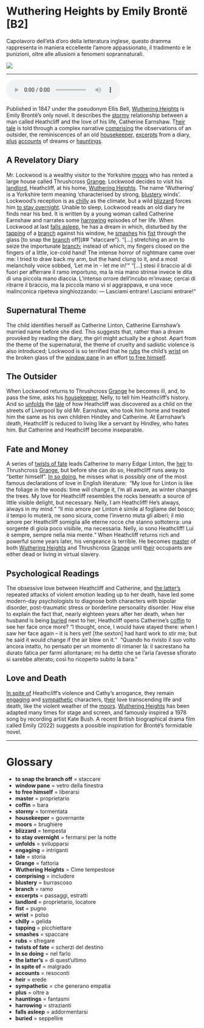 # Wuthering Heights by Emily Brontë   [B2]

Capolavoro dell’età d’oro della letteratura inglese, questo dramma rappresenta in maniera eccellente l’amore appassionato, il tradimento e le punizioni, oltre alle allusioni a fenomeni soprannaturali.

![](Wuthering%20Heights%20by%20Emily%20Bront%C3%AB.jpg)

--------------

<div>
<audio controls autoplay>
    <source src="https://raw.githubusercontent.com/dartie/knowledge-base/main/English/SpeakUp/2023-07/Wuthering%20Heights%20by%20Emily%20Bront%C3%AB.mp3" type="audio/mpeg">
</audio>
</div>


Published in 1847 under the pseudonym Ellis Bell, [Wuthering Heights](## "Cime tempestose") is Emily Brontë’s only novel. It describes the [stormy](## "tormentata") relationship between a man called Heathcliff and the love of his life, Catherine Earnshaw. T[heir](## "erede") [tale](## "storia") is told through a complex narrative [comprising](## "includere") the observations of an outsider, the reminiscences of an old [housekeeper](## "governante"), [excerpts](## "passaggi, estratti") from a diary, [plus](## "oltre a") [accounts](## "resoconti") of dreams or [hauntings](## "fantasmi").

## A Revelatory Diary
Mr. Lockwood is a wealthy visitor to the Yorkshire [moors](## "brughiere") who has rented a large house called Thrushcross [Grange](## "fattoria"). Lockwood decides to visit his [landlord](## "proprietario, locatore"), Heathcliff, at his home, [Wuthering Heights](## "Cime tempestose"). The name ‘Wuthering’ is a Yorkshire term meaning ‘characterised by strong, [blustery](## "burrascoso") winds’. Lockwood’s reception is as [chilly](## "gelida") as the climate, but a wild [blizzard](## "tempesta") forces him [to stay overnight](## "fermarsi per la notte"). Unable to sleep, Lockwood reads an old diary he finds near his bed. It is written by a young woman called Catherine Earnshaw and narrates some [harrowing](## "strazianti") episodes of her life. When Lockwood at last [falls asleep](## "addormentarsi"), he has a dream in which, disturbed by the [tapping](## "picchiettare") of a [branch](## "ramo") against his window, he [smashes](## "spaccare") his [fist](## "pugno") through the glass [to snap the [branch](## "ramo") off](## "staccare").
“[...] stretching an arm to seize the importunate [branch](## "ramo"); instead of which, my fingers closed on the fingers of a little, ice-cold hand! The intense horror of nightmare came over me: I tried to draw back my arm, but the hand clung to it, and a most melancholy voice sobbed, ‘Let me in - let me in!’“
“[...] stesi il braccio al di fuori per afferrare il ramo importuno, ma la mia mano strinse invece le dita di una piccola mano diaccia. L’intenso orrore dell’incubo m’invase; cercai di ritrarre il braccio, ma la piccola mano vi si aggrappava, e una voce malinconica ripeteva singhiozzando: — Lasciami entrare! Lasciami entrare!“

## Supernatural Theme
The child identifies herself as Catherine Linton, Catherine Earnshaw’s married name before she died. This suggests that, rather than a dream provoked by reading the diary, the girl might actually be a ghost. Apart from the theme of the supernatural, the theme of cruelty and sadistic violence is also introduced; Lockwood is so terrified that he [rubs](## "sfregare") the child’s [wrist](## "polso") on the broken glass of the [window pane](## "vetro della finestra") in an effort [to free himself](## "liberarsi").

## The Outsider
When Lockwood returns to Thrushcross [Grange](## "fattoria") he becomes ill, and, to pass the time, asks his [housekeeper](## "governante"), Nelly, to tell him Heathcliff’s history. And so [unfolds](## "svilupparsi") the [tale](## "storia") of how Heathcliff was discovered as a child on the streets of Liverpool by old Mr. Earnshaw, who took him home and treated him the same as his own children Hindley and Catherine. At Earnshaw’s death, Heathcliff is reduced to living like a servant by Hindley, who hates him. But Catherine and Heathcliff become inseparable.

## Fate and Money
A series of [twists of fate](## "scherzi del destino") leads Catherine to marry Edgar Linton, the [heir](## "erede") to Thrushcross [Grange](## "fattoria"), but before she can do so, Heathcliff runs away to “better himself”. [In so doing](## "nel farlo"), he misses what is possibly one of the most famous declarations of love in English literature: 
“My love for Linton is like the foliage in the woods: time will change it, I’m all aware, as winter changes the trees. My love for Heathcliff resembles the rocks beneath: a source of little visible delight, but necessary. Nelly, I am Heathcliff! He’s always, always in my mind.“
“Il mio amore per Linton è simile al fogliame del bosco; il tempo lo muterà, ne sono sicura, come l’inverno muta gli alberi; il mio amore per Heathcliff somiglia alle eterne rocce che stanno sottoterra: una sorgente di gioia poco visibile, ma necessaria. Nelly, io sono Heathcliff! Lui è sempre, sempre nella mia mente.“
When Heathcliff returns rich and powerful some years later, his vengeance is terrible. He becomes [master](## "proprietario") of both [Wuthering Heights](## "Cime tempestose") and Thrushcross [Grange](## "fattoria") until t[heir](## "erede") occupants are either dead or living in virtual slavery.

## Psychological Readings
The obsessive love between Heathcliff and Catherine, and [the latter’s](## "di quest’ultimo") repeated attacks of violent emotion leading up to her death, have led some modern-day psychologists to diagnose both characters with bipolar disorder, post-traumatic stress or borderline personality disorder. How else to explain the fact that, nearly eighteen years after her death, when her husband is being [buried](## "seppellire") next to her, Heathcliff opens Catherine’s [coffin](## "bara") to see her face once more?
“I thought, once, I would have stayed there: when I saw her face again – it is hers yet! [the sexton] had hard work to stir me; but he said it would change if the air blew on it.“ 
“Quando ho rivisto il suo volto ancora intatto, ho pensato per un momento di rimaner là: il sacrestano ha durato fatica per farmi allontanare; mi ha detto che se l’aria l’avesse sfiorato si sarebbe alterato; così ho ricoperto subito la bara."

## Love and Death
[In spite of](## "malgrado") Heathcliff’s violence and Cathy’s arrogance, they remain [engaging](## "intriganti") and [sympathetic](## "che generano empatia") characters, t[heir](## "erede") love transcending life and death, like the violent weather of the [moors](## "brughiere"). [Wuthering Heights](## "Cime tempestose") has been adapted many times for stage and screen, and famously inspired a 1978 song by recording artist Kate Bush. A recent British biographical drama film called Emily (2022) suggests a possible inspiration for Brontë’s formidable novel.

--------------

<div style = "display:block; clear:both; page-break-after:always;"></div>

# Glossary
* **to snap the branch off** = staccare
* **window pane** = vetro della finestra
* **to free himself** = liberarsi
* **master** = proprietario
* **coffin** = bara
* **stormy** = tormentata
* **housekeeper** = governante
* **moors** = brughiere
* **blizzard** = tempesta
* **to stay overnight** = fermarsi per la notte
* **unfolds** = svilupparsi
* **engaging** = intriganti
* **tale** = storia
* **Grange** = fattoria
* **Wuthering Heights** = Cime tempestose
* **comprising** = includere
* **blustery** = burrascoso
* **branch** = ramo
* **excerpts** = passaggi, estratti
* **landlord** = proprietario, locatore
* **fist** = pugno
* **wrist** = polso
* **chilly** = gelida
* **tapping** = picchiettare
* **smashes** = spaccare
* **rubs** = sfregare
* **twists of fate** = scherzi del destino
* **In so doing** = nel farlo
* **the latter’s** = di quest’ultimo
* **In spite of** = malgrado
* **accounts** = resoconti
* **heir** = erede
* **sympathetic** = che generano empatia
* **plus** = oltre a
* **hauntings** = fantasmi
* **harrowing** = strazianti
* **falls asleep** = addormentarsi
* **buried** = seppellire
